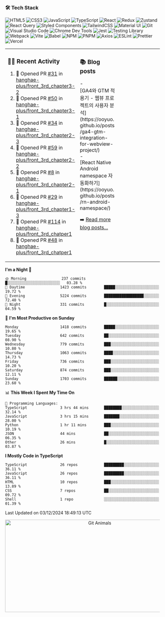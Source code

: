 ### 🛠 Tech Stack

![HTML5](https://img.shields.io/badge/HTML5-E34F26?style=flat&logo=html5&logoColor=white)
![CSS3](https://img.shields.io/badge/CSS3-1572B6?style=flat&logo=css3&logoColor=white)
![JavaScript](https://img.shields.io/badge/JavaScript-F7DF1E?style=flat&logo=javascript&logoColor=black)
![TypeScript](https://img.shields.io/badge/TypeScript-007ACC?style=flat&logo=typescript&logoColor=white)
![React](https://img.shields.io/badge/React-20232A?style=flat&logo=react&logoColor=61DAFB)
![Redux](https://img.shields.io/badge/Redux-593D88?style=flat&logo=redux&logoColor=white)
![Zustand](https://img.shields.io/badge/Zustand-000000?style=flat&logo=zustand&logoColor=white)
![React Query](https://img.shields.io/badge/React_Query-FF4154?style=flat&logo=react-query&logoColor=white)
![Styled Components](https://img.shields.io/badge/styled--components-DB7093?style=flat&logo=styled-components&logoColor=white)
![TailwindCSS](https://img.shields.io/badge/Tailwind_CSS-38B2AC?style=flat&logo=tailwind-css&logoColor=white)
![Material UI](https://img.shields.io/badge/Material--UI-0081CB?style=flat&logo=material-ui&logoColor=white)
![Git](https://img.shields.io/badge/Git-F05032?style=flat&logo=git&logoColor=white)
![Visual Studio Code](https://img.shields.io/badge/Visual_Studio_Code-0078D4?style=flat&logo=visual%20studio%20code&logoColor=white)
![Chrome Dev Tools](https://img.shields.io/badge/Chrome_Dev_Tools-4285F4?style=flat&logo=google-chrome&logoColor=white)
![Jest](https://img.shields.io/badge/Jest-323330?style=flat&logo=Jest&logoColor=white)
![Testing Library](https://img.shields.io/badge/testing%20library-323330?style=flat&logo=testing-library&logoColor=red)
![Webpack](https://img.shields.io/badge/Webpack-8DD6F9?style=flat&logo=webpack&logoColor=black)
![Vite](https://img.shields.io/badge/Vite-646CFF?style=flat&logo=vite&logoColor=white)
![Babel](https://img.shields.io/badge/Babel-F9DC3E?style=flat&logo=babel&logoColor=black)
![NPM](https://img.shields.io/badge/npm-CB3837?style=flat&logo=npm&logoColor=white)
![PNPM](https://img.shields.io/badge/pnpm-F69220?style=flat&logo=pnpm&logoColor=white)
![Axios](https://img.shields.io/badge/Axios-5A29E4?style=flat&logo=axios&logoColor=white)
![ESLint](https://img.shields.io/badge/ESLint-4B32C3?style=flat&logo=eslint&logoColor=white)
![Prettier](https://img.shields.io/badge/Prettier-F7B93E?style=flat&logo=prettier&logoColor=black)
![Vercel](https://img.shields.io/badge/Vercel-000000?style=flat&logo=vercel&logoColor=white)

<table>
<tr>
<td width="60%" valign="top">

### 👨‍💻 Recent Activity

<!--START_SECTION:activity-->

1. 💪 Opened PR [#31](https://github.com/hanghae-plus/front_3rd_chapter3-2/pull/31) in [hanghae-plus/front_3rd_chapter3-2](https://github.com/hanghae-plus/front_3rd_chapter3-2)
2. 💪 Opened PR [#50](https://github.com/hanghae-plus/front_3rd_chapter3-1/pull/50) in [hanghae-plus/front_3rd_chapter3-1](https://github.com/hanghae-plus/front_3rd_chapter3-1)
3. 💪 Opened PR [#34](https://github.com/hanghae-plus/front_3rd_chapter2-3/pull/34) in [hanghae-plus/front_3rd_chapter2-3](https://github.com/hanghae-plus/front_3rd_chapter2-3)
4. 💪 Opened PR [#59](https://github.com/hanghae-plus/front_3rd_chapter2-2/pull/59) in [hanghae-plus/front_3rd_chapter2-2](https://github.com/hanghae-plus/front_3rd_chapter2-2)
5. 💪 Opened PR [#8](https://github.com/hanghae-plus/front_3rd_chapter2-1/pull/8) in [hanghae-plus/front_3rd_chapter2-1](https://github.com/hanghae-plus/front_3rd_chapter2-1)
6. 💪 Opened PR [#29](https://github.com/hanghae-plus/front_3rd_chapter1-3/pull/29) in [hanghae-plus/front_3rd_chapter1-3](https://github.com/hanghae-plus/front_3rd_chapter1-3)
7. 💪 Opened PR [#114](https://github.com/hanghae-plus/front_3rd_chatper1/pull/114) in [hanghae-plus/front_3rd_chatper1](https://github.com/hanghae-plus/front_3rd_chatper1)
8. 💪 Opened PR [#48](https://github.com/hanghae-plus/front_3rd_chatper1/pull/48) in [hanghae-plus/front_3rd_chatper1](https://github.com/hanghae-plus/front_3rd_chatper1)
   <!--END_SECTION:activity-->
      </td>
   <td width="40%" valign="top" style="display: flex; flex-direction: column;">

### 📚 Blog posts

<!-- BLOG-POST-LIST:START -->- <div>[GA4와 GTM 적용기 - 웹뷰 프로젝트의 사용자 분석](https://ooyuo.github.io/posts/ga4-gtm-integration-for-webview-project/)</div>- <div>[React Native Android namespace 자동화하기](https://ooyuo.github.io/posts/rn-android-namespace/)</div><!-- BLOG-POST-LIST:END -->

➡️ [Read more blog posts...](https://ooyuo.github.io)

</td>
</tr>
</table>

<!--START_SECTION:waka-->

**I'm a Night 🦉**

```text
🌞 Morning                237 commits         █░░░░░░░░░░░░░░░░░░░░░░░░   03.28 %
🌆 Daytime                1423 commits        █████░░░░░░░░░░░░░░░░░░░░   19.72 %
🌃 Evening                5224 commits        ██████████████████░░░░░░░   72.40 %
🌙 Night                  331 commits         █░░░░░░░░░░░░░░░░░░░░░░░░   04.59 %
```

📅 **I'm Most Productive on Sunday**

```text
Monday                   1418 commits        █████░░░░░░░░░░░░░░░░░░░░   19.65 %
Tuesday                  642 commits         ██░░░░░░░░░░░░░░░░░░░░░░░   08.90 %
Wednesday                779 commits         ███░░░░░░░░░░░░░░░░░░░░░░   10.80 %
Thursday                 1063 commits        ████░░░░░░░░░░░░░░░░░░░░░   14.73 %
Friday                   736 commits         ███░░░░░░░░░░░░░░░░░░░░░░   10.20 %
Saturday                 874 commits         ███░░░░░░░░░░░░░░░░░░░░░░   12.11 %
Sunday                   1703 commits        ██████░░░░░░░░░░░░░░░░░░░   23.60 %
```

📊 **This Week I Spent My Time On**

```text
💬 Programming Languages:
TypeScript               3 hrs 44 mins       ████████░░░░░░░░░░░░░░░░░   32.14 %
JavaScript               3 hrs 15 mins       ███████░░░░░░░░░░░░░░░░░░   28.00 %
Python                   1 hr 11 mins        ███░░░░░░░░░░░░░░░░░░░░░░   10.19 %
JSON                     44 mins             ██░░░░░░░░░░░░░░░░░░░░░░░   06.35 %
Other                    26 mins             █░░░░░░░░░░░░░░░░░░░░░░░░   03.87 %
```

**I Mostly Code in TypeScript**

```text
TypeScript               26 repos            █████████░░░░░░░░░░░░░░░░   36.11 %
JavaScript               26 repos            █████████░░░░░░░░░░░░░░░░   36.11 %
HTML                     10 repos            ███░░░░░░░░░░░░░░░░░░░░░░   13.89 %
CSS                      7 repos             ██░░░░░░░░░░░░░░░░░░░░░░░   09.72 %
Shell                    1 repo              ░░░░░░░░░░░░░░░░░░░░░░░░░   01.39 %
```

Last Updated on 03/12/2024 18:49:13 UTC

<!--END_SECTION:waka-->

<div align="center">
  <a href="https://github.com/devxb/gitanimals">
    <img
      src="https://render.gitanimals.org/farms/ooyuo"
      width="600"
      height="300"
      alt="Git Animals"
    />
  </a>
</div>
